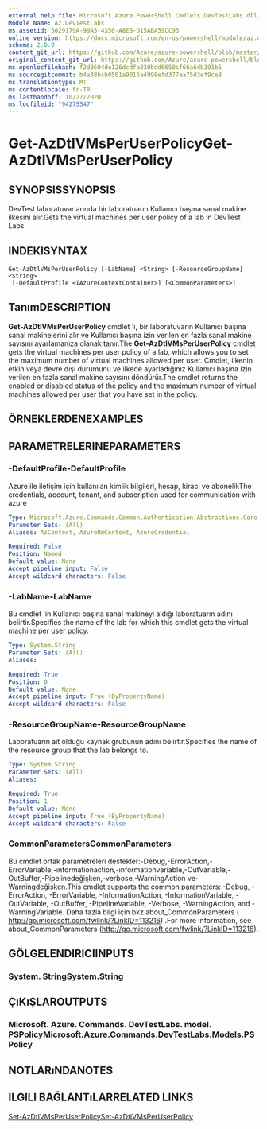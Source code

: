 ```yaml
---
external help file: Microsoft.Azure.PowerShell.Cmdlets.DevTestLabs.dll-Help.xml
Module Name: Az.DevTestLabs
ms.assetid: 5029179A-99A5-4350-A8E5-D15ABA59CC93
online version: https://docs.microsoft.com/en-us/powershell/module/az.devtestlabs/get-azdtlvmsperuserpolicy
schema: 2.0.0
content_git_url: https://github.com/Azure/azure-powershell/blob/master/src/DevTestLabs/DevTestLabs/help/Get-AzDtlVMsPerUserPolicy.md
original_content_git_url: https://github.com/Azure/azure-powershell/blob/master/src/DevTestLabs/DevTestLabs/help/Get-AzDtlVMsPerUserPolicy.md
ms.openlocfilehash: f2d8604de126dcdfa830bdd6650cf66a6db391b5
ms.sourcegitcommit: b4a38bcb0501a9016a4998efd377aa75d3ef9ce8
ms.translationtype: MT
ms.contentlocale: tr-TR
ms.lasthandoff: 10/27/2020
ms.locfileid: "94275547"
---
```

# <span data-ttu-id="bc0d0-101">Get-AzDtlVMsPerUserPolicy</span><span class="sxs-lookup"><span data-stu-id="bc0d0-101">Get-AzDtlVMsPerUserPolicy</span></span>

## <span data-ttu-id="bc0d0-102">SYNOPSIS</span><span class="sxs-lookup"><span data-stu-id="bc0d0-102">SYNOPSIS</span></span>
<span data-ttu-id="bc0d0-103">DevTest laboratuvarlarında bir laboratuarın Kullanıcı başına sanal makine ilkesini alır.</span><span class="sxs-lookup"><span data-stu-id="bc0d0-103">Gets the virtual machines per user policy of a lab in DevTest Labs.</span></span>

## <span data-ttu-id="bc0d0-104">INDEKI</span><span class="sxs-lookup"><span data-stu-id="bc0d0-104">SYNTAX</span></span>

```
Get-AzDtlVMsPerUserPolicy [-LabName] <String> [-ResourceGroupName] <String>
 [-DefaultProfile <IAzureContextContainer>] [<CommonParameters>]
```

## <span data-ttu-id="bc0d0-105">Tanım</span><span class="sxs-lookup"><span data-stu-id="bc0d0-105">DESCRIPTION</span></span>
<span data-ttu-id="bc0d0-106">**Get-AzDtlVMsPerUserPolicy** cmdlet 'i, bir laboratuvarın Kullanıcı başına sanal makinelerini alır ve Kullanıcı başına izin verilen en fazla sanal makine sayısını ayarlamanıza olanak tanır.</span><span class="sxs-lookup"><span data-stu-id="bc0d0-106">The **Get-AzDtlVMsPerUserPolicy** cmdlet gets the virtual machines per user policy of a lab, which allows you to set the maximum number of virtual machines allowed per user.</span></span>
<span data-ttu-id="bc0d0-107">Cmdlet, ilkenin etkin veya devre dışı durumunu ve ilkede ayarladığınız Kullanıcı başına izin verilen en fazla sanal makine sayısını döndürür.</span><span class="sxs-lookup"><span data-stu-id="bc0d0-107">The cmdlet returns the enabled or disabled status of the policy and the maximum number of virtual machines allowed per user that you have set in the policy.</span></span>

## <span data-ttu-id="bc0d0-108">ÖRNEKLERDEN</span><span class="sxs-lookup"><span data-stu-id="bc0d0-108">EXAMPLES</span></span>

## <span data-ttu-id="bc0d0-109">PARAMETRELERINE</span><span class="sxs-lookup"><span data-stu-id="bc0d0-109">PARAMETERS</span></span>

### <span data-ttu-id="bc0d0-110">-DefaultProfile</span><span class="sxs-lookup"><span data-stu-id="bc0d0-110">-DefaultProfile</span></span>
<span data-ttu-id="bc0d0-111">Azure ile iletişim için kullanılan kimlik bilgileri, hesap, kiracı ve abonelik</span><span class="sxs-lookup"><span data-stu-id="bc0d0-111">The credentials, account, tenant, and subscription used for communication with azure</span></span>

```yaml
Type: Microsoft.Azure.Commands.Common.Authentication.Abstractions.Core.IAzureContextContainer
Parameter Sets: (All)
Aliases: AzContext, AzureRmContext, AzureCredential

Required: False
Position: Named
Default value: None
Accept pipeline input: False
Accept wildcard characters: False
```

### <span data-ttu-id="bc0d0-112">-LabName</span><span class="sxs-lookup"><span data-stu-id="bc0d0-112">-LabName</span></span>
<span data-ttu-id="bc0d0-113">Bu cmdlet 'in Kullanıcı başına sanal makineyi aldığı laboratuarın adını belirtir.</span><span class="sxs-lookup"><span data-stu-id="bc0d0-113">Specifies the name of the lab for which this cmdlet gets the virtual machine per user policy.</span></span>

```yaml
Type: System.String
Parameter Sets: (All)
Aliases:

Required: True
Position: 0
Default value: None
Accept pipeline input: True (ByPropertyName)
Accept wildcard characters: False
```

### <span data-ttu-id="bc0d0-114">-ResourceGroupName</span><span class="sxs-lookup"><span data-stu-id="bc0d0-114">-ResourceGroupName</span></span>
<span data-ttu-id="bc0d0-115">Laboratuarın ait olduğu kaynak grubunun adını belirtir.</span><span class="sxs-lookup"><span data-stu-id="bc0d0-115">Specifies the name of the resource group that the lab belongs to.</span></span>

```yaml
Type: System.String
Parameter Sets: (All)
Aliases:

Required: True
Position: 1
Default value: None
Accept pipeline input: True (ByPropertyName)
Accept wildcard characters: False
```

### <span data-ttu-id="bc0d0-116">CommonParameters</span><span class="sxs-lookup"><span data-stu-id="bc0d0-116">CommonParameters</span></span>
<span data-ttu-id="bc0d0-117">Bu cmdlet ortak parametreleri destekler:-Debug,-ErrorAction,-ErrorVariable,-ınformationaction,-ınformationvariable,-OutVariable,-OutBuffer,-Pipelinedeğişken,-verbose,-WarningAction ve-Warningdeğişken.</span><span class="sxs-lookup"><span data-stu-id="bc0d0-117">This cmdlet supports the common parameters: -Debug, -ErrorAction, -ErrorVariable, -InformationAction, -InformationVariable, -OutVariable, -OutBuffer, -PipelineVariable, -Verbose, -WarningAction, and -WarningVariable.</span></span> <span data-ttu-id="bc0d0-118">Daha fazla bilgi için bkz about_CommonParameters ( http://go.microsoft.com/fwlink/?LinkID=113216) .</span><span class="sxs-lookup"><span data-stu-id="bc0d0-118">For more information, see about_CommonParameters (http://go.microsoft.com/fwlink/?LinkID=113216).</span></span>

## <span data-ttu-id="bc0d0-119">GÖLGELENDIRICI</span><span class="sxs-lookup"><span data-stu-id="bc0d0-119">INPUTS</span></span>

### <span data-ttu-id="bc0d0-120">System. String</span><span class="sxs-lookup"><span data-stu-id="bc0d0-120">System.String</span></span>

## <span data-ttu-id="bc0d0-121">ÇıKıŞLAR</span><span class="sxs-lookup"><span data-stu-id="bc0d0-121">OUTPUTS</span></span>

### <span data-ttu-id="bc0d0-122">Microsoft. Azure. Commands. DevTestLabs. model. PSPolicy</span><span class="sxs-lookup"><span data-stu-id="bc0d0-122">Microsoft.Azure.Commands.DevTestLabs.Models.PSPolicy</span></span>

## <span data-ttu-id="bc0d0-123">NOTLARıNDA</span><span class="sxs-lookup"><span data-stu-id="bc0d0-123">NOTES</span></span>

## <span data-ttu-id="bc0d0-124">ILGILI BAĞLANTıLAR</span><span class="sxs-lookup"><span data-stu-id="bc0d0-124">RELATED LINKS</span></span>

[<span data-ttu-id="bc0d0-125">Set-AzDtlVMsPerUserPolicy</span><span class="sxs-lookup"><span data-stu-id="bc0d0-125">Set-AzDtlVMsPerUserPolicy</span></span>](./Set-AzDtlVMsPerUserPolicy.md)


